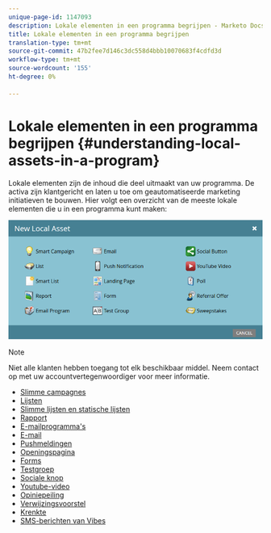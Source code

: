 ```yaml
---
unique-page-id: 1147093
description: Lokale elementen in een programma begrijpen - Marketo Docs - Productdocumentatie
title: Lokale elementen in een programma begrijpen
translation-type: tm+mt
source-git-commit: 47b2fee7d146c3dc558d4bbb10070683f4cdfd3d
workflow-type: tm+mt
source-wordcount: '155'
ht-degree: 0%

---
```



# Lokale elementen in een programma begrijpen {#understanding-local-assets-in-a-program}

Lokale elementen zijn de inhoud die deel uitmaakt van uw programma. De activa zijn klantgericht en laten u toe om geautomatiseerde marketing initiatieven te bouwen. Hier volgt een overzicht van de meeste lokale elementen die u in een programma kunt maken:

![](assets/one.png)

>[!NOTE]
>
>Niet alle klanten hebben toegang tot elk beschikbaar middel. Neem contact op met uw accountvertegenwoordiger voor meer informatie.

* [Slimme campagnes](http://docs.marketo.com/display/docs/smart+campaigns)
* [Lijsten](../../../../product-docs/core-marketo-concepts/smart-lists-and-static-lists/static-lists/understanding-static-lists.md)
* [Slimme lijsten en statische lijsten](http://docs.marketo.com/display/docs/smart+lists+and+static+lists)
* [Rapport](http://docs.marketo.com/display/docs/basic+reporting)
* [E-mailprogramma&#39;s](http://docs.marketo.com/display/docs/email+programs)
* [E-mail](../../../../product-docs/email-marketing/email-programs/email-program-actions/create-an-email-for-an-email-program.md)
* [Pushmeldingen](http://docs.marketo.com/display/docs/push+notifications)
* [Openingspagina](http://docs.marketo.com/display/docs/landing+pages)
* [Forms](http://docs.marketo.com/display/docs/forms)
* [Testgroep](../../../../product-docs/demand-generation/landing-pages/understanding-landing-pages/landing-page-test-groups.md)
* [Sociale knop](../../../../product-docs/demand-generation/landing-pages/free-form-landing-pages/add-a-social-button-to-a-free-form-landing-page.md)
* [Youtube-video](../../../../product-docs/demand-generation/social/social-functions/add-a-video.md)
* [Opiniepeiling](../../../../product-docs/demand-generation/social/creating-a-poll/create-a-poll.md)
* [Verwijzingsvoorstel](../../../../product-docs/demand-generation/social/referral-offers/create-a-referral-offer.md)
* [Krenkte](../../../../product-docs/demand-generation/social/sweepstakes/create-sweepstakes.md)
* [SMS-berichten van Vibes](http://docs.marketo.com/display/docs/vibes+sms+messages)

